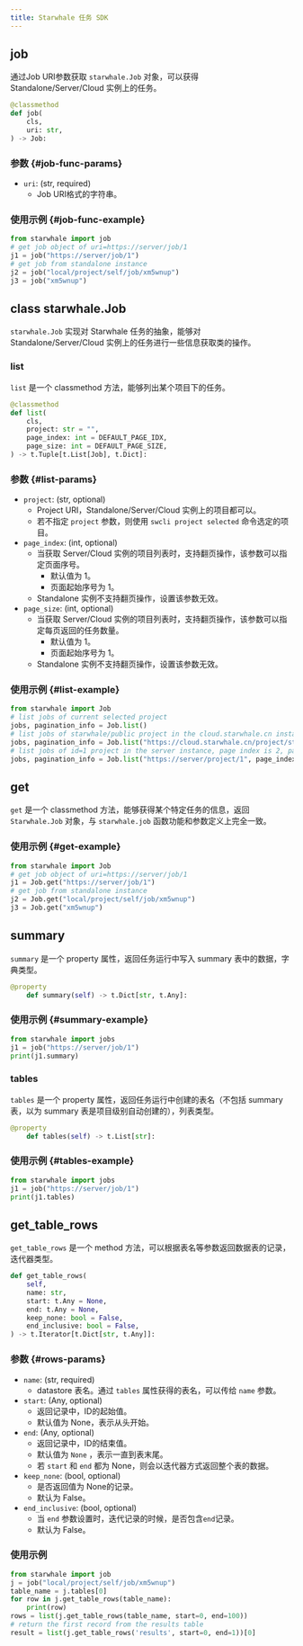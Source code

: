 ```yaml
---
title: Starwhale 任务 SDK
---
```


## job

通过Job URI参数获取 `starwhale.Job` 对象，可以获得 Standalone/Server/Cloud 实例上的任务。

```python
@classmethod
def job(
    cls,
    uri: str,
) -> Job:
```

### 参数 {#job-func-params}

- `uri`: (str, required)
  - Job URI格式的字符串。 

### 使用示例 {#job-func-example}

```python
from starwhale import job
# get job object of uri=https://server/job/1
j1 = job("https://server/job/1")
# get job from standalone instance
j2 = job("local/project/self/job/xm5wnup")
j3 = job("xm5wnup")
```

## class starwhale.Job

`starwhale.Job` 实现对 Starwhale 任务的抽象，能够对 Standalone/Server/Cloud 实例上的任务进行一些信息获取类的操作。

### list

`list` 是一个 classmethod 方法，能够列出某个项目下的任务。

```python
@classmethod
def list(
    cls,
    project: str = "",
    page_index: int = DEFAULT_PAGE_IDX,
    page_size: int = DEFAULT_PAGE_SIZE,
) -> t.Tuple[t.List[Job], t.Dict]:
```

### 参数 {#list-params}

- `project`: (str, optional)
  - Project URI，Standalone/Server/Cloud 实例上的项目都可以。
  - 若不指定 `project` 参数，则使用 `swcli project selected` 命令选定的项目。
- `page_index`: (int, optional)
  - 当获取 Server/Cloud 实例的项目列表时，支持翻页操作，该参数可以指定页面序号。
    - 默认值为 1。
    - 页面起始序号为 1。
  - Standalone 实例不支持翻页操作，设置该参数无效。
- `page_size`: (int, optional)
  - 当获取 Server/Cloud 实例的项目列表时，支持翻页操作，该参数可以指定每页返回的任务数量。
    - 默认值为 1。
    - 页面起始序号为 1。
  - Standalone 实例不支持翻页操作，设置该参数无效。 
  
### 使用示例 {#list-example}

```python
from starwhale import Job
# list jobs of current selected project
jobs, pagination_info = Job.list()
# list jobs of starwhale/public project in the cloud.starwhale.cn instance
jobs, pagination_info = Job.list("https://cloud.starwhale.cn/project/starwhale:public")
# list jobs of id=1 project in the server instance, page index is 2, page size is 10
jobs, pagination_info = Job.list("https://server/project/1", page_index=2, page_size=10)
```

## get

`get` 是一个 classmethod 方法，能够获得某个特定任务的信息，返回 `Starwhale.Job` 对象，与 `starwhale.job` 函数功能和参数定义上完全一致。

### 使用示例 {#get-example}

```python
from starwhale import Job
# get job object of uri=https://server/job/1
j1 = Job.get("https://server/job/1")
# get job from standalone instance
j2 = Job.get("local/project/self/job/xm5wnup")
j3 = Job.get("xm5wnup")
```

## summary

`summary` 是一个 property 属性，返回任务运行中写入 summary 表中的数据，字典类型。

```python
@property
    def summary(self) -> t.Dict[str, t.Any]:
```

### 使用示例 {#summary-example}

```python
from starwhale import jobs
j1 = job("https://server/job/1")
print(j1.summary)
```

### tables

`tables` 是一个 property 属性，返回任务运行中创建的表名（不包括 summary 表，以为 summary 表是项目级别自动创建的），列表类型。

```python
@property
    def tables(self) -> t.List[str]:
```

### 使用示例 {#tables-example}

```python
from starwhale import jobs
j1 = job("https://server/job/1")
print(j1.tables)
```

## get_table_rows

`get_table_rows` 是一个 method 方法，可以根据表名等参数返回数据表的记录，迭代器类型。

```python
def get_table_rows(
    self,
    name: str,
    start: t.Any = None,
    end: t.Any = None,
    keep_none: bool = False,
    end_inclusive: bool = False,
) -> t.Iterator[t.Dict[str, t.Any]]:
```

### 参数 {#rows-params}

- `name`: (str, required)
  - datastore 表名。通过 `tables` 属性获得的表名，可以传给 `name` 参数。
- `start`: (Any, optional)
  - 返回记录中，ID的起始值。
  - 默认值为 None，表示从头开始。 
- `end`: (Any, optional)
  - 返回记录中，ID的结束值。
  - 默认值为 `None` ，表示一直到表末尾。
  - 若 `start` 和 `end` 都为 None，则会以迭代器方式返回整个表的数据。 
- `keep_none`: (bool, optional)
  - 是否返回值为 None的记录。
  - 默认为 False。 
- `end_inclusive`: (bool, optional)
  - 当 `end` 参数设置时，迭代记录的时候，是否包含`end`记录。
  - 默认为 False。 

### 使用示例

```python
from starwhale import job
j = job("local/project/self/job/xm5wnup")
table_name = j.tables[0]
for row in j.get_table_rows(table_name):
    print(row)
rows = list(j.get_table_rows(table_name, start=0, end=100))
# return the first record from the results table 
result = list(j.get_table_rows('results', start=0, end=1))[0] 
```
